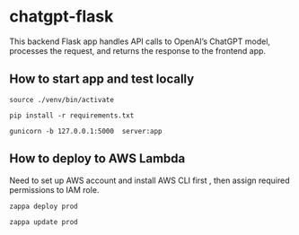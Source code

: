 # chatgpt-flask

This backend Flask app handles API calls to OpenAI’s ChatGPT model, processes the request, and returns the response to the frontend app.

## How to start app and test locally

```
source ./venv/bin/activate
```

```
pip install -r requirements.txt
```

```
gunicorn -b 127.0.0.1:5000  server:app
```

## How to deploy to AWS Lambda

Need to set up AWS account and install AWS CLI first , then assign required permissions to IAM role.

```
zappa deploy prod
```

```
zappa update prod
```
